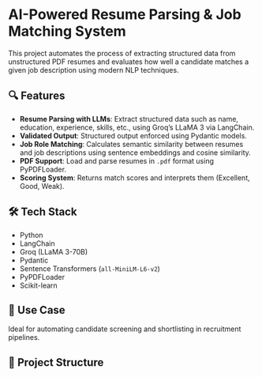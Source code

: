# AI-Powered Resume Parsing & Job Matching System

This project automates the process of extracting structured data from unstructured PDF resumes and evaluates how well a candidate matches a given job description using modern NLP techniques.

## 🔍 Features

- **Resume Parsing with LLMs**: Extract structured data such as name, education, experience, skills, etc., using Groq’s LLaMA 3 via LangChain.
- **Validated Output**: Structured output enforced using Pydantic models.
- **Job Role Matching**: Calculates semantic similarity between resumes and job descriptions using sentence embeddings and cosine similarity.
- **PDF Support**: Load and parse resumes in `.pdf` format using PyPDFLoader.
- **Scoring System**: Returns match scores and interprets them (Excellent, Good, Weak).

## 🛠️ Tech Stack

- Python
- LangChain
- Groq (LLaMA 3-70B)
- Pydantic
- Sentence Transformers (`all-MiniLM-L6-v2`)
- PyPDFLoader
- Scikit-learn

## 🚀 Use Case

Ideal for automating candidate screening and shortlisting in recruitment pipelines.

## 📂 Project Structure


